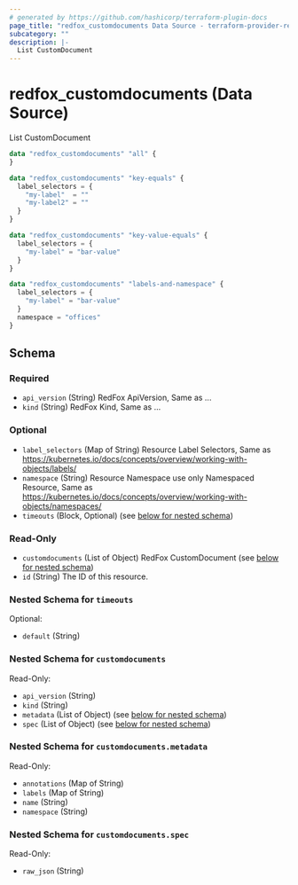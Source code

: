 ```yaml
---
# generated by https://github.com/hashicorp/terraform-plugin-docs
page_title: "redfox_customdocuments Data Source - terraform-provider-redfox"
subcategory: ""
description: |-
  List CustomDocument
---
```


# redfox_customdocuments (Data Source)

List CustomDocument
```terraform
data "redfox_customdocuments" "all" {
}

data "redfox_customdocuments" "key-equals" {
  label_selectors = {
    "my-label"  = ""
    "my-label2" = ""
  }
}

data "redfox_customdocuments" "key-value-equals" {
  label_selectors = {
    "my-label" = "bar-value"
  }
}

data "redfox_customdocuments" "labels-and-namespace" {
  label_selectors = {
    "my-label" = "bar-value"
  }
  namespace = "offices"
}
```


<!-- schema generated by tfplugindocs -->
## Schema

### Required

- `api_version` (String) RedFox ApiVersion, Same as ...
- `kind` (String) RedFox Kind, Same as ...

### Optional

- `label_selectors` (Map of String) Resource Label Selectors, Same as https://kubernetes.io/docs/concepts/overview/working-with-objects/labels/
- `namespace` (String) Resource Namespace use only Namespaced Resource, Same as https://kubernetes.io/docs/concepts/overview/working-with-objects/namespaces/
- `timeouts` (Block, Optional) (see [below for nested schema](#nestedblock--timeouts))

### Read-Only

- `customdocuments` (List of Object) RedFox CustomDocument (see [below for nested schema](#nestedatt--customdocuments))
- `id` (String) The ID of this resource.

<a id="nestedblock--timeouts"></a>
### Nested Schema for `timeouts`

Optional:

- `default` (String)


<a id="nestedatt--customdocuments"></a>
### Nested Schema for `customdocuments`

Read-Only:

- `api_version` (String)
- `kind` (String)
- `metadata` (List of Object) (see [below for nested schema](#nestedobjatt--customdocuments--metadata))
- `spec` (List of Object) (see [below for nested schema](#nestedobjatt--customdocuments--spec))

<a id="nestedobjatt--customdocuments--metadata"></a>
### Nested Schema for `customdocuments.metadata`

Read-Only:

- `annotations` (Map of String)
- `labels` (Map of String)
- `name` (String)
- `namespace` (String)


<a id="nestedobjatt--customdocuments--spec"></a>
### Nested Schema for `customdocuments.spec`

Read-Only:

- `raw_json` (String)


